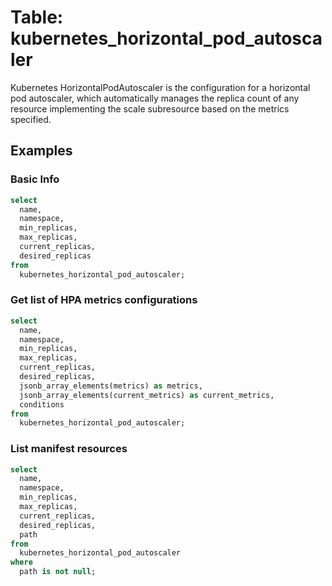 # Table: kubernetes_horizontal_pod_autoscaler

Kubernetes HorizontalPodAutoscaler is the configuration for a horizontal pod autoscaler, which automatically manages the replica count of any resource implementing the scale subresource based on the metrics specified.

## Examples

### Basic Info

```sql
select
  name,
  namespace,
  min_replicas,
  max_replicas,
  current_replicas,
  desired_replicas
from
  kubernetes_horizontal_pod_autoscaler;
```

### Get list of HPA metrics configurations

```sql
select
  name,
  namespace,
  min_replicas,
  max_replicas,
  current_replicas,
  desired_replicas,
  jsonb_array_elements(metrics) as metrics,
  jsonb_array_elements(current_metrics) as current_metrics,
  conditions
from
  kubernetes_horizontal_pod_autoscaler;
```

### List manifest resources

```sql
select
  name,
  namespace,
  min_replicas,
  max_replicas,
  current_replicas,
  desired_replicas,
  path
from
  kubernetes_horizontal_pod_autoscaler
where
  path is not null;
```
